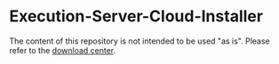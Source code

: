 # Execution-Server-Cloud-Installer

The content of this repository is not intended to be used "as is". Please refer to the [download center](https://support.quali.com/hc/en-us/articles/231613247).
